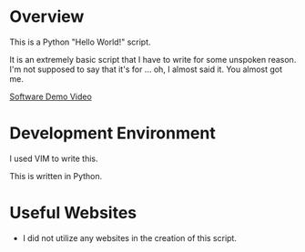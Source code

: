 # Overview

This is a Python "Hello World!" script.

It is an extremely basic script that I have to write for some unspoken reason. I'm not supposed to say that it's for ... oh, I almost said it. You almost got me.

[Software Demo Video](http://youtube.link.goes.here)

# Development Environment

I used VIM to write this.

This is written in Python.

# Useful Websites

* I did not utilize any websites in the creation of this script.

